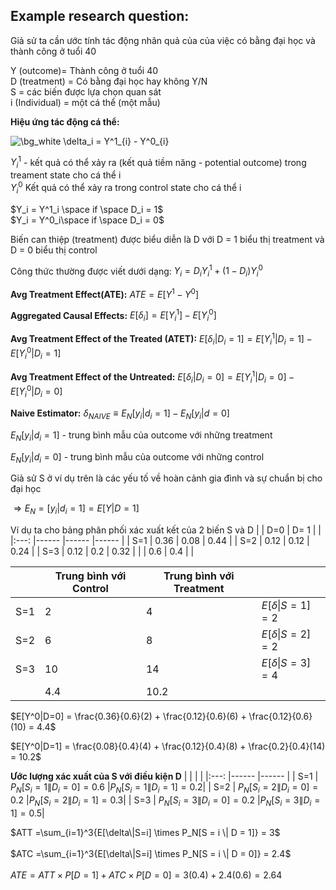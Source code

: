 ## Example research question:

Giả sử ta cần ước tính tác động nhân quả của của việc có bằng đại học và thành công ở tuổi 40

Y (outcome)= Thành công ở tuổi 40 <br />
D (treatment) = Có bằng đại học hay không Y/N <br />
S = các biến được lựa chọn quan sát <br />
i (Individual) =  một cá thể (một mẫu)  <br />

**Hiệu ứng tác động cá thể:**

<img src="https://latex.codecogs.com/png.image?\dpi{300}&space;\bg_white&space;\delta_i&space;=&space;Y^1_{i}&space;-&space;Y^0_{i}&space;" title="\bg_white \delta_i = Y^1_{i} - Y^0_{i} " />

$Y^1_i$ - kết quả có thể xảy ra (kết quả tiềm năng - potential outcome) trong treament state cho cá thể i <br>
$Y^0_i$ Kết quả có thể xảy ra trong control state cho cá thể i

$Y_i = Y^1_i \space if \space D_i = 1$ <br>
$Y_i = Y^0_i\space if \space D_i = 0$ 

Biến can thiệp (treatment) được biểu diễn là D với D = 1 biểu thị treatment và D = 0 biểu thị control

Công thức thường được viết dưới dạng:
$Y_i = D_iY^1_i + (1 - D_i)Y^0_i$ 

**Avg Treatment Effect(ATE):** $ATE=E[Y^1 - Y^0]$

**Aggregated Causal Effects:**
$E[\delta_i] = E[Y^1_i] - E[Y^0_i]$


**Avg Treatment Effect of the Treated (ATET):** $E[\delta_i | D_i = 1] = E[Y^1_i | D_i = 1] - E[Y^0_i|D_i = 1]$


**Avg Treatment Effect of the Untreated:** $E[\delta_i | D_i = 0] = E[Y^1_i | D_i = 0] - E[Y^0_i|D_i = 0]$

**Naive Estimator:** $\delta_{NAIVE} \equiv E_N[y_i|d_i = 1] - E_N[y_i | d=0]$

$E_N[y_i|d_i=1]$ - trung bình mẫu của outcome với những treatment

$E_N[y_i|d_i=0]$ - trung bình mẫu của outcome với những control

Giả sử S ở ví dụ trên là các yếu tố về hoàn cảnh gia đình và sự chuẩn bị cho đại học

$\Rightarrow E_N = [y_i | d_i = 1] = E[Y| D=1]$

Ví dụ ta cho bảng phân phối xác xuất kết của 2 biến S và D
|     	| D=0  	| D= 1 	|      	|
|:---:	|------	|------	|------	|
| S=1 	| 0.36 	| 0.08 	| 0.44 	|
| S=2 	| 0.12 	| 0.12 	| 0.24 	|
| S=3 	| 0.12 	| 0.2  	| 0.32 	|
|     	| 0.6  	| 0.4  	|      	|

|     	|  Trung bình với Control 	| Trung bình với Treatment  	|      	|
|:---:	|------	|------	|------	|
| S=1 	| 2 	| 4 	|$E[\delta \| S=1] = 2$|
| S=2 	| 6 	| 8 	|$E[\delta \| S=2] = 2$|
| S=3 	| 10 	| 14  	|$E[\delta \| S=3] = 4$|
|     	| 4.4  	| 10.2  	|      	|

$E[Y^0|D=0] = \frac{0.36}{0.6}(2) + \frac{0.12}{0.6}(6) + \frac{0.12}{0.6}(10) = 4.4$

$E[Y^0|D=1] = \frac{0.08}{0.4}(4) + \frac{0.12}{0.4}(8) + \frac{0.2}{0.4}(14) = 10.2$

**Ước lượng xác xuất của S với điều kiện D**
|     	|   	|  	    |
|:---:	|------	|------	|
| S=1 	| $P_N[S_i = 1 \| D_i = 0] = 0.6$	|$P_N[S_i = 1 \| D_i = 1] = 0.2$|
| S=2 	| $P_N[S_i = 2 \| D_i = 0] = 0.2$	|$P_N[S_i = 2 \| D_i = 1] = 0.3$|
| S=3 	| $P_N[S_i = 3 \| D_i = 0] = 0.2$	|$P_N[S_i = 3 \| D_i = 1] = 0.5$|

$ATT =\sum_{i=1}^3{E[\delta\|S=i] \times P_N[S = i \| D = 1]}  = 3$ <br><br>
$ATC =\sum_{i=1}^3{E[\delta\|S=i] \times P_N[S = i \| D = 0]}  = 2.4$ <br><br>
$ATE = ATT \times P[D=1] + ATC \times P[D=0] = 3(0.4) + 2.4(0.6) = 2.64$